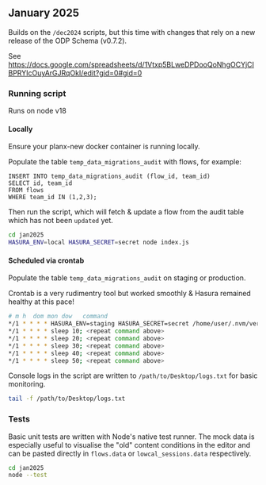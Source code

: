 ## January 2025

Builds on the `/dec2024` scripts, but this time with changes that rely on a new release of the ODP Schema (v0.7.2). 

See https://docs.google.com/spreadsheets/d/1Vtxp5BLweDPDooQoNhgOCYjCIBPRYIcOuyArGJRqOkI/edit?gid=0#gid=0

### Running script

Runs on node v18

#### Locally

Ensure your planx-new docker container is running locally.

Populate the table `temp_data_migrations_audit` with flows, for example:

```psql
INSERT INTO temp_data_migrations_audit (flow_id, team_id)
SELECT id, team_id
FROM flows 
WHERE team_id IN (1,2,3); 
```

Then run the script, which will fetch & update a flow from the audit table which has not been `updated` yet.

```sh
cd jan2025
HASURA_ENV=local HASURA_SECRET=secret node index.js
```

#### Scheduled via crontab

Populate the table `temp_data_migrations_audit` on staging or production.

Crontab is a very rudimentry tool but worked smoothly & Hasura remained healthy at this pace!

```sh
# m h  dom mon dow   command
*/1 * * * * HASURA_ENV=staging HASURA_SECRET=secret /home/user/.nvm/versions/node/v18.16.1/bin/node /path/to/planx-data-migrations/jan2025/index.js >> /path/to/Desktop/logs.txt 2>&1
*/1 * * * * sleep 10; <repeat command above>
*/1 * * * * sleep 20; <repeat command above>
*/1 * * * * sleep 30; <repeat command above>
*/1 * * * * sleep 40; <repeat command above>
*/1 * * * * sleep 50; <repeat command above>
```

Console logs in the script are written to `/path/to/Desktop/logs.txt` for basic monitoring.

```sh
tail -f /path/to/Desktop/logs.txt
``` 

### Tests

Basic unit tests are written with Node's native test runner. The mock data is especially useful to visualise the "old" content conditions in the editor and can be pasted directly in `flows.data` or `lowcal_sessions.data` respectively.

```sh
cd jan2025
node --test
```
